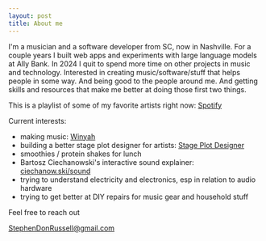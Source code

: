```yaml
---
layout: post
title: About me
---
```

I'm a musician and a software developer from SC, now in Nashville. For a couple years I built web apps and experiments with large language models at Ally Bank. In 2024 I quit to spend more time on other projects in music and technology. Interested in creating music/software/stuff that helps people in some way. And being good to the people around me. And getting skills and resources that make me better at doing those first two things.

This is a playlist of some of my favorite artists right now: [Spotify](https://open.spotify.com/playlist/1k5HVkPuzVcRiZ6vc3PSNw?si=339aacba52e34fa2)

Current interests:
- making music: [Winyah](https://open.spotify.com/artist/4iyP4VOGOLzbt2Vxcyu6zG?si=RWa7SB67TlSiDo3o38pZkg)
- building a better stage plot designer for artists: [Stage Plot Designer](https://stage-plot-designer.vercel.app)
- smoothies / protein shakes for lunch
- Bartosz Ciechanowski's interactive sound explainer: [ciechanow.ski/sound](https://ciechanow.ski/sound/)
- trying to understand electricity and electronics, esp in relation to audio hardware
- trying to get better at DIY repairs for music gear and household stuff

Feel free to reach out

[StephenDonRussell@gmail.com](mailto:StephenDonRussell@gmail.com)
